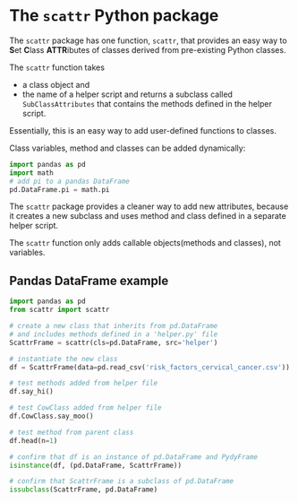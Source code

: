 # The `scattr` Python package

The `scattr` package has one function, `scattr`,
that provides an easy way to
**S**et **C**lass **ATTR**ibutes of classes derived
from pre-existing Python classes.

The `scattr` function takes 
- a class object and
- the name of a helper script
and returns a subclass called `SubClassAttributes`
that contains the methods defined in the helper script.

Essentially, this is an easy way to
add user-defined functions to classes.

Class variables, method and classes can be added dynamically:
```python
import pandas as pd
import math
# add pi to a pandas DataFrame
pd.DataFrame.pi = math.pi
```

The `scattr` package provides a cleaner way to 
add new attributes, because it creates a new subclass and
uses method and class defined in a separate helper script. 

The `scattr` function only adds
callable objects(methods and classes), not variables.

## Pandas DataFrame example
```python
import pandas as pd
from scattr import scattr

# create a new class that inherits from pd.DataFrame
# and includes methods defined in a 'helper.py' file
ScattrFrame = scattr(cls=pd.DataFrame, src='helper')

# instantiate the new class
df = ScattrFrame(data=pd.read_csv('risk_factors_cervical_cancer.csv'))

# test methods added from helper file
df.say_hi()

# test CowClass added from helper file
df.CowClass.say_moo()

# test method from parent class
df.head(n=1)

# confirm that df is an instance of pd.DataFrame and PydyFrame
isinstance(df, (pd.DataFrame, ScattrFrame))

# confirm that ScattrFrame is a subclass of pd.DataFrame
issubclass(ScattrFrame, pd.DataFrame)
```